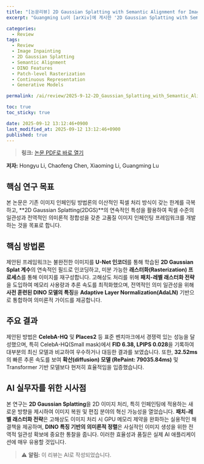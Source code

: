 ```yaml
---
title: "[논문리뷰] 2D Gaussian Splatting with Semantic Alignment for Image Inpainting"
excerpt: "Guangming Lu이 [arXiv]에 게시한 '2D Gaussian Splatting with Semantic Alignment for Image Inpainting' 논문에 대한 자세한 리뷰입니다."

categories:
  - Review
tags:
  - Review
  - Image Inpainting
  - 2D Gaussian Splatting
  - Semantic Alignment
  - DINO Features
  - Patch-level Rasterization
  - Continuous Representation
  - Generative Models

permalink: /ai/review/2025-9-12-2D_Gaussian_Splatting_with_Semantic_Alignment_for_Image_Inpainting/

toc: true
toc_sticky: true

date: 2025-09-12 13:12:46+0900
last_modified_at: 2025-09-12 13:12:46+0900
published: true
---
```

> **링크:** [논문 PDF로 바로 열기](https://arxiv.org/abs/2509.01964)

**저자:** Hongyu Li, Chaofeng Chen, Xiaoming Li, Guangming Lu



## 핵심 연구 목표
본 논문은 기존 이미지 인페인팅 방법론의 이산적인 픽셀 처리 방식이 갖는 한계를 극복하고, **2D Gaussian Splatting(2DGS)**의 연속적인 특성을 활용하여 픽셀 수준의 일관성과 전역적인 의미론적 정합성을 갖춘 고품질 이미지 인페인팅 프레임워크를 개발하는 것을 목표로 합니다.

## 핵심 방법론
제안된 프레임워크는 불완전한 이미지를 **U-Net 인코더**를 통해 학습된 **2D Gaussian Splat 계수**의 연속적인 필드로 인코딩하고, 미분 가능한 **래스터화(Rasterization) 프로세스**를 통해 이미지를 재구성합니다. 고해상도 처리를 위해 **패치-레벨 래스터화 전략**을 도입하여 메모리 사용량과 추론 속도를 최적화했으며, 전역적인 의미 일관성을 위해 **사전 훈련된 DINO 모델의 특징**을 **Adaptive Layer Normalization(AdaLN)** 기반으로 통합하여 의미론적 가이드를 제공합니다.

## 주요 결과
제안된 방법은 **CelebA-HQ** 및 **Places2** 등 표준 벤치마크에서 경쟁력 있는 성능을 달성했으며, 특히 CelebA-HQ(Small mask)에서 **FID 6.38, LPIPS 0.028**을 기록하여 대부분의 최신 모델과 비교하여 우수하거나 대등한 결과를 보였습니다. 또한, **32.52ms**의 빠른 추론 속도를 보여 **확산(diffusion) 모델 (RePaint: 79035.84ms)** 및 Transformer 기반 모델보다 현저히 효율적임을 입증했습니다.

## AI 실무자를 위한 시사점
본 연구는 **2D Gaussian Splatting**을 2D 이미지 처리, 특히 인페인팅에 적용하는 새로운 방향을 제시하여 이미지 복원 및 편집 분야의 혁신 가능성을 열었습니다. **패치-레벨 래스터화 전략**은 고해상도 이미지 처리 시 GPU 메모리 제약을 완화하는 실용적인 해결책을 제공하며, **DINO 특징 기반의 의미론적 정렬**은 사실적인 이미지 생성을 위한 전역적 일관성 확보에 중요한 통찰을 줍니다. 이러한 효율성과 품질은 실제 AI 애플리케이션에 매우 유용할 것입니다.

> ⚠️ **알림:** 이 리뷰는 AI로 작성되었습니다.